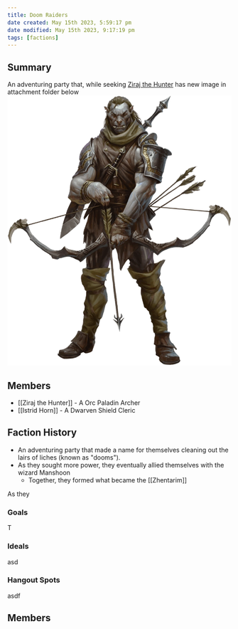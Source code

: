 ```yaml
---
title: Doom Raiders
date created: May 15th 2023, 5:59:17 pm
date modified: May 15th 2023, 9:17:19 pm
tags: [factions]
---
```

## Summary
An adventuring party that, while seeking [Ziraj the Hunter](Ziraj%20the%20Hunter.md)
has new image in attachment folder below
![](Ziraj.png)

## Members
- [[Ziraj the Hunter]] - A Orc Paladin Archer
- [[Istrid Horn]] - A Dwarven Shield Cleric

## Faction History
- An adventuring party that made a name for themselves cleaning out the lairs of liches (known as "dooms").
- As they sought more power, they eventually allied themselves with the wizard Manshoon
	- Together, they formed what became the [[Zhentarim]]

As they

### Goals
T
### Ideals
asd
### Hangout Spots
asdf

## Members
